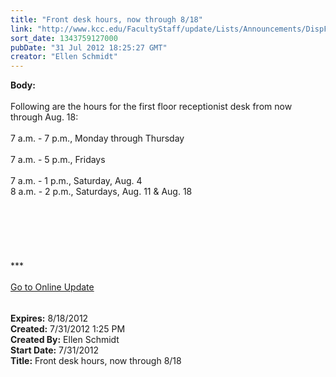 ```yaml
---
title: "Front desk hours, now through 8/18"
link: "http://www.kcc.edu/FacultyStaff/update/Lists/Announcements/DispForm.aspx?ID=766"
sort_date: 1343759127000
pubDate: "31 Jul 2012 18:25:27 GMT"
creator: "Ellen Schmidt"
---
```


<div><b>Body:</b> <div class="ExternalClassCC874E1101554F1A964E7D9316CE70B6">
<div> </div>
<div>Following are the hours for the first floor receptionist desk from now through Aug. 18:</div>
<div> </div>
<div>7 a.m. - 7 p.m., Monday through Thursday</div>
<div><br />7 a.m. - 5 p.m., Fridays</div>
<div><br />7 a.m. - 1 p.m., Saturday, Aug. 4<br />8 a.m. - 2 p.m., Saturdays, Aug. 11 &amp; Aug. 18</div>
<div> </div>
<div> </div>
<div> </div>
<div> </div>
<div> </div>
<div> </div>
<div>
<div><span style="white-space:nowrap" class="baec5a81-e4d6-4674-97f3-e9220f0136c1">***</span></div>
<div><span style="white-space:nowrap" class="baec5a81-e4d6-4674-97f3-e9220f0136c1"></span> </div>
<div><span style="white-space:nowrap" class="baec5a81-e4d6-4674-97f3-e9220f0136c1"><a href="/FacultyStaff/update/Pages/dailyupdate.aspx">Go to Online Update</a></span><span style="white-space:nowrap" class="baec5a81-e4d6-4674-97f3-e9220f0136c1"></span></div>
<div><span style="white-space:nowrap" class="baec5a81-e4d6-4674-97f3-e9220f0136c1"></span><font size="2"></font><font size="2"> </div></font> <br /></div></div></div>
<div><b>Expires:</b> 8/18/2012</div>
<div><b>Created:</b> 7/31/2012 1:25 PM</div>
<div><b>Created By:</b> Ellen Schmidt</div>
<div><b>Start Date:</b> 7/31/2012</div>
<div><b>Title:</b> Front desk hours, now through 8/18</div>
